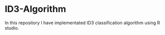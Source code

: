 # ID3-Algorithm
In this repository I have implementated ID3 classification algorithm using R studio.
